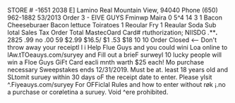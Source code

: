 STORE # -1651 2038 E] Lamino Real Mountain View, 94040 Phone (650) 962-1882 53/2013 Order 3 - EIVE GUYS Fminwp Maira 0 5^4 14 3 1 Bacon Cheeseburaer Bacon lettuce Toiratoes 1 Reoular Fry 1 Reaular Soda Sub lotal Sales Tax Order Total MastecOard Card# rtuthorization; NIISDG *.******.*** 2825 .99 no .00 59 $2.99 $16.5/ $1 .53 $18 10 10 Order Closed <— Don't throw away your receiptl l i Help Flue Guys and you could wini Loa online to lAw.tTOeauys.com/suryey and Fill out a brieF surweyl 10 lucky people will win a Floe Guys GiFt Card eacli mnth warth $25 each! Mo purchase necessary Sweepstakes ends 12/31/2019. Must be at. least 18 years old and SLtomit suruey within 30 days oF the receipt date to enter. Please ylsit ^.Fiyeauys.com/suryey For OFFiclal Rules and how to enter without røk ¡.no a purchase or corøletina a suruey. Void ^ere prohibited.
